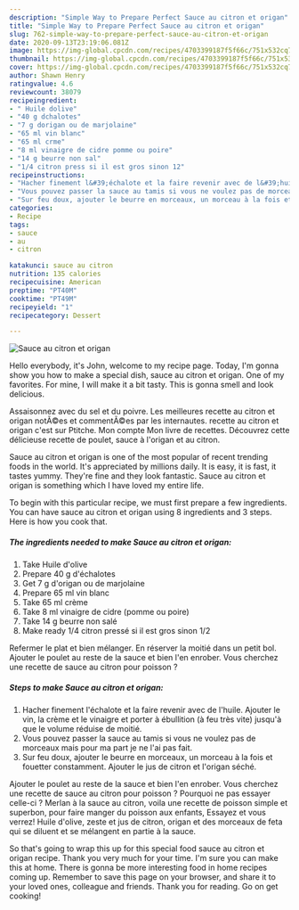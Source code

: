 ```yaml
---
description: "Simple Way to Prepare Perfect Sauce au citron et origan"
title: "Simple Way to Prepare Perfect Sauce au citron et origan"
slug: 762-simple-way-to-prepare-perfect-sauce-au-citron-et-origan
date: 2020-09-13T23:19:06.081Z
image: https://img-global.cpcdn.com/recipes/4703399187f5f66c/751x532cq70/sauce-au-citron-et-origan-photo-principale-de-la-recette.jpg
thumbnail: https://img-global.cpcdn.com/recipes/4703399187f5f66c/751x532cq70/sauce-au-citron-et-origan-photo-principale-de-la-recette.jpg
cover: https://img-global.cpcdn.com/recipes/4703399187f5f66c/751x532cq70/sauce-au-citron-et-origan-photo-principale-de-la-recette.jpg
author: Shawn Henry
ratingvalue: 4.6
reviewcount: 38079
recipeingredient:
- " Huile dolive"
- "40 g dchalotes"
- "7 g dorigan ou de marjolaine"
- "65 ml vin blanc"
- "65 ml crme"
- "8 ml vinaigre de cidre pomme ou poire"
- "14 g beurre non sal"
- "1/4 citron press si il est gros sinon 12"
recipeinstructions:
- "Hacher finement l&#39;échalote et la faire revenir avec de l&#39;huile. Ajouter le vin, la crème et le vinaigre et porter à ébullition (à feu très vite) jusqu&#39;à que le volume réduise de moitié."
- "Vous pouvez passer la sauce au tamis si vous ne voulez pas de morceaux mais pour ma part je ne l&#39;ai pas fait."
- "Sur feu doux, ajouter le beurre en morceaux, un morceau à la fois et fouetter constamment. Ajouter le jus de citron et l&#39;origan séché."
categories:
- Recipe
tags:
- sauce
- au
- citron

katakunci: sauce au citron 
nutrition: 135 calories
recipecuisine: American
preptime: "PT40M"
cooktime: "PT49M"
recipeyield: "1"
recipecategory: Dessert

---
```



![Sauce au citron et origan](https://img-global.cpcdn.com/recipes/4703399187f5f66c/751x532cq70/sauce-au-citron-et-origan-photo-principale-de-la-recette.jpg)

Hello everybody, it's John, welcome to my recipe page. Today, I'm gonna show you how to make a special dish, sauce au citron et origan. One of my favorites. For mine, I will make it a bit tasty. This is gonna smell and look delicious.

Assaisonnez avec du sel et du poivre. Les meilleures recette au citron et origan notÃ©es et commentÃ©es par les internautes. recette au citron et origan c&#39;est sur Ptitche. Mon compte Mon livre de recettes. Découvrez cette délicieuse recette de poulet, sauce à l&#39;origan et au citron.

Sauce au citron et origan is one of the most popular of recent trending foods in the world. It's appreciated by millions daily. It is easy, it is fast, it tastes yummy. They're fine and they look fantastic. Sauce au citron et origan is something which I have loved my entire life.


To begin with this particular recipe, we must first prepare a few ingredients. You can have sauce au citron et origan using 8 ingredients and 3 steps. Here is how you cook that.

<!--inarticleads1-->

##### The ingredients needed to make Sauce au citron et origan:

1. Take  Huile d&#39;olive
1. Prepare 40 g d&#39;échalotes
1. Get 7 g d&#39;origan ou de marjolaine
1. Prepare 65 ml vin blanc
1. Take 65 ml crème
1. Take 8 ml vinaigre de cidre (pomme ou poire)
1. Take 14 g beurre non salé
1. Make ready 1/4 citron pressé si il est gros sinon 1/2


Refermer le plat et bien mélanger. En réserver la moitié dans un petit bol. Ajouter le poulet au reste de la sauce et bien l&#39;en enrober. Vous cherchez une recette de sauce au citron pour poisson ? 

<!--inarticleads2-->

##### Steps to make Sauce au citron et origan:

1. Hacher finement l&#39;échalote et la faire revenir avec de l&#39;huile. Ajouter le vin, la crème et le vinaigre et porter à ébullition (à feu très vite) jusqu&#39;à que le volume réduise de moitié.
1. Vous pouvez passer la sauce au tamis si vous ne voulez pas de morceaux mais pour ma part je ne l&#39;ai pas fait.
1. Sur feu doux, ajouter le beurre en morceaux, un morceau à la fois et fouetter constamment. Ajouter le jus de citron et l&#39;origan séché.


Ajouter le poulet au reste de la sauce et bien l&#39;en enrober. Vous cherchez une recette de sauce au citron pour poisson ? Pourquoi ne pas essayer celle-ci ? Merlan à la sauce au citron, voila une recette de poisson simple et superbon, pour faire manger du poisson aux enfants, Essayez et vous verrez! Huile d&#39;olive, zeste et jus de citron, origan et des morceaux de feta qui se diluent et se mélangent en partie à la sauce. 

So that's going to wrap this up for this special food sauce au citron et origan recipe. Thank you very much for your time. I'm sure you can make this at home. There is gonna be more interesting food in home recipes coming up. Remember to save this page on your browser, and share it to your loved ones, colleague and friends. Thank you for reading. Go on get cooking!
